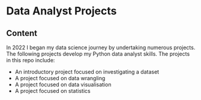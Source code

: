 # Data Analyst Projects

## Content
In 2022 I began my data science journey by undertaking numerous projects. The following projects develop my Python data analyst skills. The projects in this repo include:
- An introductory project focused on investigating a dataset
- A project focused on data wrangling
- A project focused on data visualisation
- A project focused on statistics
